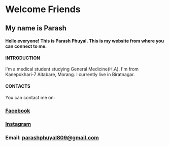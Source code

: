 <h1 class="welcome">Welcome Friends</h1>
       <h2 class="top">My name is <span>Parash</span></h2>


#### Hello everyone! This is Parash Phuyal. This is my website from where you can connect to me.


<h4 class="welcome">INTRODUCTION</h4>

I'm a medical student studying General Medicine(H.A). I'm from Kanepokhari-7 Aitabare, Morang. I currently live in Biratnagar.

<h4 class="welcome">CONTACTS</h4>

You can contact me on:
### [Facebook](https://www.facebook.com/parash.me)
### [Instagram](https://www.instagram.com/parash.me)
### Email: parashphuyal809@gmail.com
